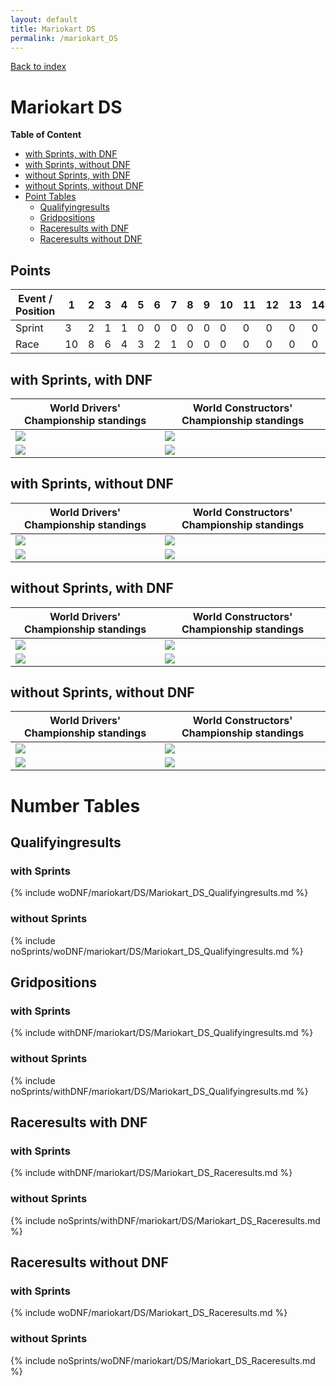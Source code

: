 ```yaml
---
layout: default
title: Mariokart DS
permalink: /mariokart_DS
---
```


[Back to index](/F1_2025_Different_Point_Systems/)

# Mariokart DS

**Table of Content**

- [with Sprints, with DNF](/F1_2025_Different_Point_Systems/mariokart_DS/#ww)
- [with Sprints, without DNF](/F1_2025_Different_Point_Systems/mariokart_DS/#wn)
- [without Sprints, with DNF](/F1_2025_Different_Point_Systems/mariokart_DS/#nw)
- [without Sprints, without DNF](/F1_2025_Different_Point_Systems/mariokart_DS/#nn)
- [Point Tables](/F1_2025_Different_Point_Systems/mariokart_DS/#tables)
  - [Qualifyingresults](/F1_2025_Different_Point_Systems/mariokart_DS/#tq)
  - [Gridpositions](/F1_2025_Different_Point_Systems/mariokart_DS/#tg)
  - [Raceresults with DNF](/F1_2025_Different_Point_Systems/mariokart_DS/#tw)
  - [Raceresults without DNF](/F1_2025_Different_Point_Systems/mariokart_DS/#tn)

## Points

| Event / Position | 1 | 2 | 3 | 4 | 5 | 6 | 7 | 8 | 9 | 10 | 11 | 12 | 13 | 14 | 15 | 16 | 17 | 18 | 19 | 20 |
| - | - | - | - | - | - | - | - | - | - | - | - | - | - | - | - | - | - | - | - | - |
| Sprint | 3 | 2 | 1 | 1 | 0 | 0 | 0 | 0 | 0 | 0 | 0 | 0 | 0 | 0 | 0 | 0 | 0 | 0 | 0 | 0 |
| Race | 10 | 8 | 6 | 4 | 3 | 2 | 1 | 0 | 0 | 0 | 0 | 0 | 0 | 0 | 0 | 0 | 0 | 0 | 0 | 0 |

## <a id="ww"></a> with Sprints, with DNF

| World Drivers' Championship standings | World Constructors' Championship standings |
| - | - |
| ![](/F1_2025_Different_Point_Systems/docs/assets/withDNF/mariokart/DS/Mariokart_DS_Qualifyingresults.png) | ![](/F1_2025_Different_Point_Systems/docs/assets/withDNF/mariokart/DS/constructors_Mariokart_DS_Qualifyingresults.png) |
| ![](/F1_2025_Different_Point_Systems/docs/assets/withDNF/mariokart/DS/Mariokart_DS_Raceresults.png) | ![](/F1_2025_Different_Point_Systems/docs/assets/withDNF/mariokart/DS/constructors_Mariokart_DS_Raceresults.png) |

## <a id="wn"></a> with Sprints, without DNF

| World Drivers' Championship standings | World Constructors' Championship standings |
| - | - |
| ![](/F1_2025_Different_Point_Systems/docs/assets/woDNF/mariokart/DS/Mariokart_DS_Qualifyingresults.png) | ![](/F1_2025_Different_Point_Systems/docs/assets/woDNF/mariokart/DS/constructors_Mariokart_DS_Qualifyingresults.png) |
| ![](/F1_2025_Different_Point_Systems/docs/assets/woDNF/mariokart/DS/Mariokart_DS_Raceresults.png) | ![](/F1_2025_Different_Point_Systems/docs/assets/woDNF/mariokart/DS/constructors_Mariokart_DS_Raceresults.png) |

## <a id="nw"></a> without Sprints, with DNF

| World Drivers' Championship standings | World Constructors' Championship standings |
| - | - |
| ![](/F1_2025_Different_Point_Systems/docs/assets/noSprints/withDNF/mariokart/DS/Mariokart_DS_Qualifyingresults.png) | ![](/F1_2025_Different_Point_Systems/docs/assets/noSprints/withDNF/mariokart/DS/constructors_Mariokart_DS_Qualifyingresults.png) |
| ![](/F1_2025_Different_Point_Systems/docs/assets/noSprints/withDNF/mariokart/DS/Mariokart_DS_Raceresults.png) | ![](/F1_2025_Different_Point_Systems/docs/assets/noSprints/withDNF/mariokart/DS/constructors_Mariokart_DS_Raceresults.png) |

## <a id="nn"></a> without Sprints, without DNF

| World Drivers' Championship standings | World Constructors' Championship standings |
| - | - |
| ![](/F1_2025_Different_Point_Systems/docs/assets/noSprints/woDNF/mariokart/DS/Mariokart_DS_Qualifyingresults.png) | ![](/F1_2025_Different_Point_Systems/docs/assets/noSprints/woDNF/mariokart/DS/constructors_Mariokart_DS_Qualifyingresults.png) |
| ![](/F1_2025_Different_Point_Systems/docs/assets/noSprints/woDNF/mariokart/DS/Mariokart_DS_Raceresults.png) | ![](/F1_2025_Different_Point_Systems/docs/assets/noSprints/woDNF/mariokart/DS/constructors_Mariokart_DS_Raceresults.png) |

# <a id="tables"></a> Number Tables

## <a id="tq"></a> Qualifyingresults

### with Sprints

{% include woDNF/mariokart/DS/Mariokart_DS_Qualifyingresults.md %}

### without Sprints

{% include noSprints/woDNF/mariokart/DS/Mariokart_DS_Qualifyingresults.md %}

## <a id="tg"></a> Gridpositions

### with Sprints

{% include withDNF/mariokart/DS/Mariokart_DS_Qualifyingresults.md %}

### without Sprints

{% include noSprints/withDNF/mariokart/DS/Mariokart_DS_Qualifyingresults.md %}

## <a id="tw"></a> Raceresults with DNF

### with Sprints

{% include withDNF/mariokart/DS/Mariokart_DS_Raceresults.md %}

### without Sprints

{% include noSprints/withDNF/mariokart/DS/Mariokart_DS_Raceresults.md %}

## <a id="tn"></a> Raceresults without DNF

### with Sprints

{% include woDNF/mariokart/DS/Mariokart_DS_Raceresults.md %}

### without Sprints

{% include noSprints/woDNF/mariokart/DS/Mariokart_DS_Raceresults.md %}
